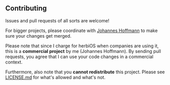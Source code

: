 ## Contributing

Issues and pull requests of all sorts are welcome!

For bigger projects, please coordinate with [Johannes Hoffmann](https://juhujuhu.de) to make sure your changes get merged.

Please note that since I charge for herbiOS when companies are using it, this is a **commercial project** by me (Johannes Hoffmann). By sending pull requests, you agree that I can use your code changes in a commercial context.

Furthermore, also note that you **cannot redistribute** this project. Please see [LICENSE.md](LICENSE.md) for what's allowed and what's not.